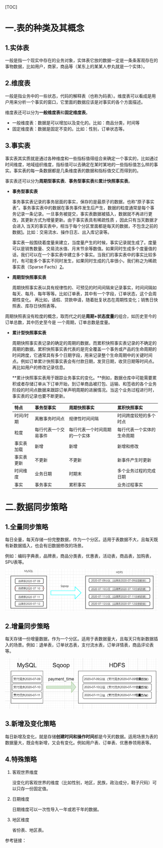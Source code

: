 [TOC]

# 一.表的种类及其概念

## 1.实体表

一般是指一个现实中存在的业务对象，实体表它放的数据一定是一条条客观存在的事物数据，比如用户，商家，商品等（某东上的某某人参丸就是一个实体）。

## 2.维度表

一般是指业务中的一些状态，代码的解释表（也称为码表）。维度表可以看成是用户用来分析一个事实的窗口，它里面的数据应该是对事实的各个方面描述。

维度表还可以分为**一般维度表**和**固定维度表**。

- 一般维度表：数据是可以增加以及变化的。比如：商品分类，时间等
- 固定维度表：数据是固定不变的。比如：性别，订单状态等。

## 3.事实表

事实表其实质就是通过各种维度和一些指标值得组合来确定一个事实的，比如通过时间维度，地域组织维度，指标值可以去确定在某时某地的一些指标值怎么样的事实。事实表的每一条数据都是几条维度表的数据和指标值交汇而得到的。

事实表还可以分为**周期型事实表**、**事务型事实表**和**累计快照事实表**。

- **事务型事实表**

  事务事实表记录的事务层面的事实，保存的是最原子的数据，也称“原子事实表”。事务事实表中的数据在事务事件发生后产生，数据的粒度通常是每个事务记录一条记录。一旦事务被提交，事实表数据被插入，数据就不再进行更改，其更新方式为增量更新。由于事实表具有稀疏性质 ，因此只有当天数据才会进入 当天的事实表中，相当于每个分区里面都是每天的数据，不包含之前的数据[1]。比如：交易流水、操作日志、出入库记录等。

  

  事实表一般围绕着度量来建立，当度量产生的时候，事实记录就生成了。度量可以是销售数量、交易流水值、月末节余等数值。如果同时生成多个度量值的话，我们可以在一个事实表中建立多个事实。当我们的事实表中的事实比较多时，有可能多个事实不同时发生，如果同时生成的几率很小，我们称之为稀疏事实表（Sparse Facts）[2]。

  

- **周期型快照事实表**

  周期快照事实表以具有规律性的、可预见的时间间隔来记录事实，时间间隔如每天、每月、每年等等。比如订单表，其中有一个字段，订单状态，这个会周期性变化。 再比如，请假、贷款申请，随着批复状态在周期性变化；销售日快照表、库存日快照表等。



​		周期快照表没有粒度的概念，取而代之的是**周期+状态度量**的组合，如历史至今的订单总数，其中历史至今是		一个周期，订单总数是度量。



- **累计型快照事实表**

  周期快照事实表记录的确定的周期的数据，而累积快照事实表记录的不确定的周期的数据。累积快照事实表代表的是完全覆盖一个事务或产品的生命周期的时间跨度，它通常具有多个日期字段，用来记录整个生命周期中的关键时间点。例如订单累计快照事实表会有付款日期，发货日期，收货日期等时间点。再比如用户的修改记录信息。

  

  **累计快照事实表用于跟踪业务事实的变化。**例如，数据仓库中可能需要累积或者存储订单从下订单开始，到订单商品被打包、运输、和签收的各个业务阶段的时间点数据来跟踪订单声明周期的进展情况。当这个业务过程进行时，事实表的记录也要不断更新。

  

  | 特点       | 事务型事实           | 周期快照事实                   | 累积快照事实               |
  | ---------- | -------------------- | ------------------------------ | -------------------------- |
  | 时间/时期  | 离散事务时间点       | 规律性时间间隔                 | 时间跨度较短的多个时点     |
  | 粒度       | 每行代表一个交易事件 | 每行代表一个时间周期的一个实体 | 每行代表一个实体的生命周期 |
  | 事实表加载 | 新增                 | 新增                           | 新增和修改                 |
  | 事实表更新 | 不更新               | 不更新                         | 新事件产生时更新           |
  | 时间维度   | 业务日期             | 时期末                         | 多个业务过程的完成日期     |
  | 事实       | 事务事实             | 累积事实                       | 业务过程事实               |



# 二.数据同步策略

## 1.全量同步策略

每日全量，每天存储一份完整数据，作为一个分区。适用于表数据不大，且每天既有新数据插入，也会有旧数据修改的场景。



例如：编码字典表，品牌表，商品分类表，优惠表，活动表，商品表，加购表，SPU表等。

![image-20200709181417821](%E6%95%B0%E4%BB%93%E5%BB%BA%E6%A8%A1%E2%80%94%E2%80%94%E6%95%B0%E6%8D%AE%E5%90%8C%E6%AD%A5%E7%AD%96%E7%95%A5.assets/image-20200709181417821.png)



## 2.增量同步策略

每天存储一份增量数据，作为一个分区。适用于表数据量大，且每天只有新数据插入的场景。例如：退单表，订单状态表，支付流水表，订单详情表，商品评论表等。

![image-20200709182815660](%E6%95%B0%E4%BB%93%E5%BB%BA%E6%A8%A1%E2%80%94%E2%80%94%E6%95%B0%E6%8D%AE%E5%90%8C%E6%AD%A5%E7%AD%96%E7%95%A5.assets/image-20200709182815660.png)

## 3.新增及变化策略

每日新增及变化，就是存储**创建时间和操作时间**都是今天的数据。适用场景为表的数据量大，既会有新增，又会有变化。例如用户表、订单表、优惠券领用表等。

## 4.特殊策略

1. 客观世界维度

   没变化的客观世界的维度（比如性别，地区，民族，政治成分，鞋子尺码）可以只存一份固定值。

2. 日期维度

   日期维度可以一次性导入一年或若干年的数据。

3. 地区维度

   省份表、地区表。



参考链接：

[1]:https://blog.csdn.net/a6822342/article/details/99189806
[2]:http://wenda.tianya.cn/answer/1eb54dc6c0a17b11000481a632d86094
[3]:https://blog.csdn.net/weixin_43674082/article/details/88076384

